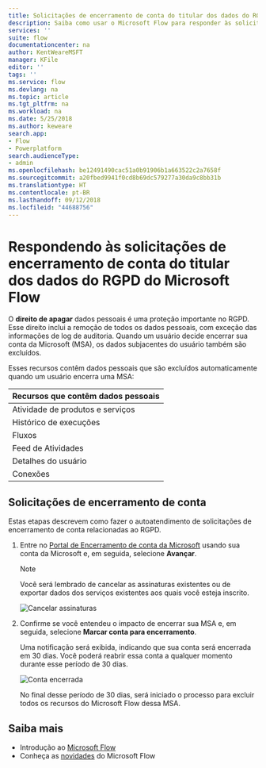 ```yaml
---
title: Solicitações de encerramento de conta do titular dos dados do RGPD do Microsoft Flow para contas da Microsoft (MSA) | Microsoft Docs
description: Saiba como usar o Microsoft Flow para responder às solicitações de encerramento de conta do titular dos dados do RGPD para contas da Microsoft.
services: ''
suite: flow
documentationcenter: na
author: KentWeareMSFT
manager: KFile
editor: ''
tags: ''
ms.service: flow
ms.devlang: na
ms.topic: article
ms.tgt_pltfrm: na
ms.workload: na
ms.date: 5/25/2018
ms.author: keweare
search.app:
- Flow
- Powerplatform
search.audienceType:
- admin
ms.openlocfilehash: be12491490cac51a0b91906b1a663522c2a7658f
ms.sourcegitcommit: a20fbed9941f0cd8b69dc579277a30da9c8bb31b
ms.translationtype: HT
ms.contentlocale: pt-BR
ms.lasthandoff: 09/12/2018
ms.locfileid: "44688756"
---
```

# <a name="responding-to-gdpr-data-subject-account-close-requests-for-microsoft-flow"></a>Respondendo às solicitações de encerramento de conta do titular dos dados do RGPD do Microsoft Flow

O **direito de apagar** dados pessoais é uma proteção importante no RGPD. Esse direito inclui a remoção de todos os dados pessoais, com exceção das informações de log de auditoria. Quando um usuário decide encerrar sua conta da Microsoft (MSA), os dados subjacentes do usuário também são excluídos.

Esses recursos contêm dados pessoais que são excluídos automaticamente quando um usuário encerra uma MSA:

|Recursos que contêm dados pessoais|
|------|
|Atividade de produtos e serviços|
|Histórico de execuções|
|Fluxos|
|Feed de Atividades|
|Detalhes do usuário|
|Conexões|

## <a name="account-close-requests"></a>Solicitações de encerramento de conta

Estas etapas descrevem como fazer o autoatendimento de solicitações de encerramento de conta relacionadas ao RGPD.

1. Entre no [Portal de Encerramento de conta da Microsoft](http://go.microsoft.com/fwlink/?LinkId=523898) usando sua conta da Microsoft e, em seguida, selecione **Avançar**.

    > [!NOTE]
    > Você será lembrado de cancelar as assinaturas existentes ou de exportar dados dos serviços existentes aos quais você esteja inscrito.
    >
    >

    ![Cancelar assinaturas](./media/gdpr-dsr-delete-msa/accountclose.png)

1. Confirme se você entendeu o impacto de encerrar sua MSA e, em seguida, selecione **Marcar conta para encerramento**.

    Uma notificação será exibida, indicando que sua conta será encerrada em 30 dias. Você poderá reabrir essa conta a qualquer momento durante esse período de 30 dias.

    ![Conta encerrada](./media/gdpr-dsr-delete-msa/accountclosed.png)

    No final desse período de 30 dias, será iniciado o processo para excluir todos os recursos do Microsoft Flow dessa MSA.

## <a name="learn-more"></a>Saiba mais

* Introdução ao [Microsoft Flow](getting-started.md)
* Conheça as [novidades](release-notes.md) do Microsoft Flow
